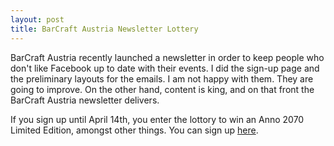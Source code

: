 ```yaml
---
layout: post
title: BarCraft Austria Newsletter Lottery
---
```


BarCraft Austria recently launched a newsletter in order to keep people who don't like Facebook up to date with their events. I did the sign-up page and the preliminary layouts for the emails. I am not happy with them. They are going to improve. On the other hand, content is king, and on that front the BarCraft Austria newsletter delivers.

If you sign up until April 14th, you enter the lottory to win an Anno 2070 Limited Edition, amongst other things. You can sign up [here](http://newsletter.barcraft.at).